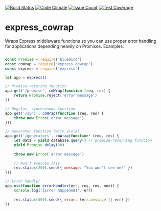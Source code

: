[![Build Status](https://travis-ci.org/danp3d/express_cowrap.svg?branch=master)](https://travis-ci.org/danp3d/express_cowrap)
[![Code Climate](https://codeclimate.com/github/danp3d/express_cowrap/badges/gpa.svg)](https://codeclimate.com/github/danp3d/express_cowrap)
[![Issue Count](https://codeclimate.com/github/danp3d/express_cowrap/badges/issue_count.svg)](https://codeclimate.com/github/danp3d/express_cowrap)
[![Test Coverage](https://codeclimate.com/github/danp3d/express_cowrap/badges/coverage.svg)](https://codeclimate.com/github/danp3d/express_cowrap/coverage)

# express_cowrap

Wraps Express middleware functions so you can use proper error handling for applications depending heavily on Promises.
Examples: 

```javascript

const Promise = require('bluebird')
const coWrap = require('express_cowrap')
const express = require('express')

let app = express()

// Promise-returing function
app.get('/promise', coWrap(function (req, res) {
    return Promise.reject('error message')
})

// Regular, synchronous function
app.get('/sync', coWrap(function (req, res) {
    throw new Error('error message')
}))

// Generator function (with yield)
app.get('/generators', coWrap(function* (req, res) {
    let data = yield database.query() // promise-returning function
    yield Promise.delay(20)
    
    throw new Error('error message')
    
    // Won't execute this
    res.status(200).send({ message: "You won't see me!" })
}))

// Error handler
app.use(function errorHandler(err, req, res, next) {
    console.log('[Error happened]', err)
    
    res.status(500).send({ error: (err.message || err) })
})

```
